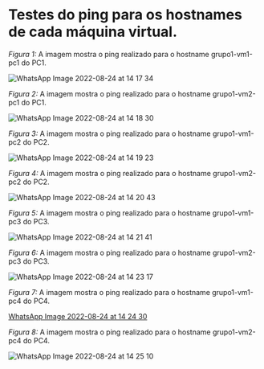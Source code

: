 # Testes do ping para os hostnames de cada máquina virtual.

*Figura 1:* A imagem mostra o ping realizado para o hostname grupo1-vm1-pc1 do PC1.

![WhatsApp Image 2022-08-24 at 14 17 34](https://user-images.githubusercontent.com/98924290/186486725-c1a5c03a-8e27-4c54-b99a-493e4a376abb.jpeg)

*Figura 2:* A imagem mostra o ping realizado para o hostname grupo1-vm2-pc1 do PC1.

![WhatsApp Image 2022-08-24 at 14 18 30](https://user-images.githubusercontent.com/98924290/186486793-3e307328-af68-4307-a22a-dcf9b18084f4.jpeg)

*Figura 3:* A imagem mostra o ping realizado para o hostname grupo1-vm1-pc2 do PC2.

![WhatsApp Image 2022-08-24 at 14 19 23](https://user-images.githubusercontent.com/98924290/186486923-5a3cc145-0544-4f52-be77-491fee639ed3.jpeg)

*Figura 4:* A imagem mostra o ping realizado para o hostname grupo1-vm2-pc2 do PC2.

![WhatsApp Image 2022-08-24 at 14 20 43](https://user-images.githubusercontent.com/98924290/186486990-4ad7eb5d-447f-4edf-a156-90dcf70001ec.jpeg)


*Figura 5:* A imagem mostra o ping realizado para o hostname grupo1-vm1-pc3 do PC3.

![WhatsApp Image 2022-08-24 at 14 21 41](https://user-images.githubusercontent.com/98924290/186487112-d8e8196d-ed94-452f-802d-45638b775d3a.jpeg)


*Figura 6:* A imagem mostra o ping realizado para o hostname grupo1-vm2-pc3 do PC3.

![WhatsApp Image 2022-08-24 at 14 23 17](https://user-images.githubusercontent.com/98924290/186487172-63338a32-3006-47f3-8c67-6a4d15ef9a8d.jpeg)


*Figura 7:* A imagem mostra o ping realizado para o hostname grupo1-vm1-pc4 do PC4.

[WhatsApp Image 2022-08-24 at 14 24 30](https://user-images.githubusercontent.com/98924290/186487252-53fcfdfa-d64a-4451-b7ec-2f0b6849b288.jpeg)

*Figura 8:* A imagem mostra o ping realizado para o hostname grupo1-vm2-pc4 do PC4.

![WhatsApp Image 2022-08-24 at 14 25 10](https://user-images.githubusercontent.com/98924290/186487378-ace24c5d-85e2-4cbd-8cd7-73eab997028d.jpeg)
